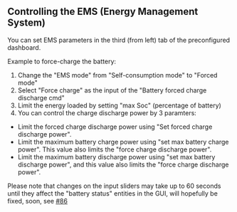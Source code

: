 ## Controlling the  EMS (Energy Management System)
You can set EMS parameters in the third (from left) tab of the preconfigured dashboard. 

Example to force-charge the battery:
1. Change the "EMS mode" from "Self-consumption mode" to "Forced mode"
2. Select "Force charge" as the input of the "Battery forced charge discharge cmd"
3. Limit the energy loaded by setting "max Soc" (percentage of battery)
4. You can control the charge discharge power by 3 paramters:
- Limit the forced charge discharge power using "Set forced charge discharge power".
- Limit the maximum battery charge power using "set max battery charge power". This value also limits the "force charge discharge power".
- Limit the maximum battery discharge power using "set max battery discharge power", and this value also limits the "force charge discharge power".

Please note that changes on the input sliders may take up to 60 seconds until they affect the "battery status" entities in the GUI, will hopefully be fixed, soon, see [#86](https://github.com/mkaiser/Sungrow-SHx-Inverter-Modbus-Home-Assistant/issues/86)
